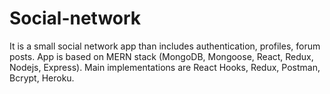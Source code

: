 # Social-network
It is a small social network app than includes authentication, profiles, forum posts. App is based on MERN stack (MongoDB, Mongoose, React, Redux, Nodejs, Express). Main implementations are React Hooks, Redux, Postman, Bcrypt, Heroku.
